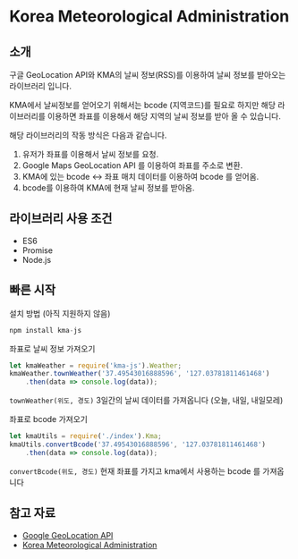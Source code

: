 **Korea Meteorological Administration**
===================================

소개
------------
구글 GeoLocation API와 KMA의 날씨 정보(RSS)를 이용하여 날씨 정보를 받아오는 라이브러리 입니다.

KMA에서 날씨정보를 얻어오기 위해서는 bcode (지역코드)를 필요로 하지만
해당 라이브러리를 이용하면 좌표를 이용해서 해당 지역의 날씨 정보를 받아 올 수 있습니다.

해당 라이브러리의 작동 방식은 다음과 같습니다.

1. 유저가 좌표를 이용해서 날씨 정보를 요청.
2. Google Maps GeoLocation API 를 이용하여 좌표를 주소로 변환.
3. KMA에 있는 bcode <-> 좌표 매치 데이터를 이용하여 bcode 를 얻어옴.
4. bcode를 이용하여 KMA에 현재 날씨 정보를 받아옴.

라이브러리 사용 조건
-----------
* ES6
* Promise
* Node.js

빠른 시작
-----

설치 방법 (아직 지원하지 않음)
```javascript
npm install kma-js
```

좌표로 날씨 정보 가져오기
```javascript
let kmaWeather = require('kma-js').Weather;
kmaWeather.townWeather('37.49543016888596', '127.03781811461468')
    .then(data => console.log(data));
```

`townWeather(위도, 경도)` 3일간의 날씨 데이터를 가져옵니다 (오늘, 내일, 내일모레)
 
 좌표로 bcode 가져오기
```javascript
let kmaUtils = require('./index').Kma;
kmaUtils.convertBcode('37.49543016888596', '127.03781811461468')
    .then(data => console.log(data));
```

`convertBcode(위도, 경도)` 현재 좌표를 가지고 kma에서 사용하는 bcode 를 가져옵니다

참고 자료
-----
* [Google GeoLocation API](https://developers.google.com/maps/documentation/geolocation/intro)
* [Korea Meteorological Administration](http://www.kma.go.kr)